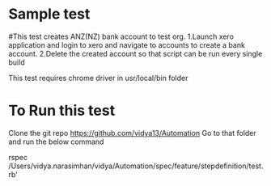 # Sample test

#This test creates ANZ(NZ) bank account to test org. 
1.Launch xero application and login to xero and navigate to accounts to create a bank account.
2.Delete the created account so that script can be run every single build

This test requires chrome driver in usr/local/bin folder
# To Run this test

 Clone the git repo https://github.com/vidya13/Automation
 Go to that folder and run the below command

   rspec /Users/vidya.narasimhan/vidya/Automation/spec/feature/stepdefinition/test.rb'
   
